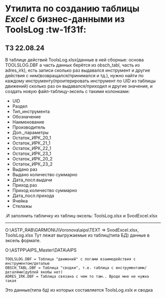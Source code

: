# Утилита по созданию таблицы *Excel* с бизнес-данными из ToolsLog :tw-1f31f:
## ТЗ 22.08.24
В таблице действий ToolsLog.xlsx(данные в ней сборные: основа TOOLSLOG.DBF а часть данных берётся из obsch_tabl, часть из adres_irk), есть записи сколько раз выдавался инструмент и другие действия с ним(возвращался/принимался и тд.), нужно найти по каждому инструменту(проитерировать инструмент по UID из таблицы движений) сколько раз он выдавался/приходил и другие значения, и создать новую файл-таблицу-эксель с такими колонками:
- UID
- Раздел
- Тип_инструмента
- Обозначение
- Наименование
- Производитель
- Доп._параметры
- Остаток_ИРК_20_1
- Остаток_ИРК_21_1
- Остаток_ИРК_22_1
- Остаток_ИРК_23_1
- Остаток_ИРК_20_2
- Остаток_ИРК_23_2
- Выдано раз
- Выдано количество суммарно
- Дата_посл.выдачи
- Приход раз
- Приход количество суммарно
- Дата_посл.прихода
- Ячейка
- Стелажы

.И заполнить табличку из таблиц-эксель:  ToolsLog.xlsx и SvodExcel.xlsx


------------


O:\ASTP_RAB\GARMONIJ\Voronova\aips\TEXT   => SvodExcel.xlsx, ToolsLog.xlsx
Тут лежат выгружаемые из таблиц(типа БД) данные в эксель формате.

O:\ASTPP\AIPS_Master\DATA\AIPS   

 	TOOLSLOG.DBF = Таблица "движений" с логами взаимодействия с инструментом/деталью
	OBSCH_TABL.DBF = Таблица "сводки", т.е. таблица с инструментами/деталями(дублей якобы нет)
	ADRES_IRK.DBF = Таблица связана с чем то там.. Вроде мне не нужна такая
Это данные(типа бд) из которых составляется ToolsLog.xslx и сводка
